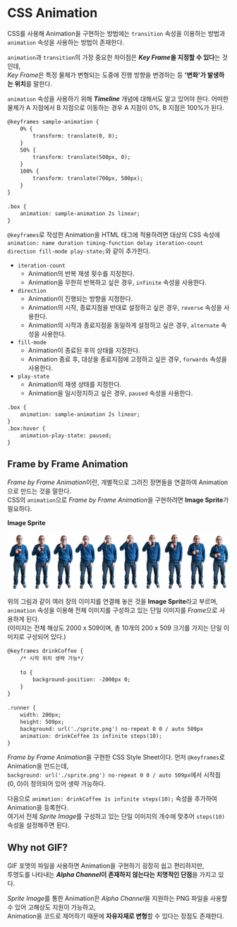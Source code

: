 # CSS Animation

CSS를 사용해 Animation을 구현하는 방법에는 `transition` 속성을 이용하는 방법과 
`animation` 속성을 사용하는 방법이 존재한다.

`animation`과 `transition`의 가장 중요한 차이점은 ***Key Frame*을 지정할 수 있다**는 것인데,  
*Key Frame*은 특정 물체가 변형되는 도중에 진행 방향을 변경하는 등 **'변화'가 발생하는 위치**를 말한다.

`animation` 속성을 사용하기 위해 ***Timeline*** 개념에 대해서도 알고 있어야 한다.
어떠한 물체가 A 지점에서 B 지점으로 이동하는 경우 A 지점이 0%, B 지점은 100%가 된다.

```
@keyframes sample-animation {
    0% {
        transform: translate(0, 0);
    }
    50% {
        transform: translate(500px, 0);
    }
    100% {
        transform: translate(700px, 500px);
    }
}

.box {
    animation: sample-animation 2s linear;
}
```

`@keyframes`로 작성한 Animation을 HTML 태그에 적용하려면 대상의 CSS 속성에  
`animation: name duration timing-function delay iteration-count direction fill-mode play-state;`와 같이 추가한다.

- `iteration-count`
    - Animation의 반복 재생 횟수를 지정한다.
    - Animation을 무한히 반복하고 싶은 경우, `infinite` 속성을 사용한다.
- `direction`
    - Animation이 진행되는 방향을 지정한다.
    - Animation의 시작, 종료지점을 반대로 설정하고 싶은 경우, `reverse` 속성을 사용한다.
    - Animation의 시작과 종료지점을 동일하게 설정하고 싶은 경우, `alternate` 속성을 사용한다.
- `fill-mode`
    - Animation이 종료된 후의 상태를 지정한다.
    - Animation 종료 후, 대상을 종료지점에 고정하고 싶은 경우, `forwards` 속성을 사용한다.
- `play-state`
    - Animation의 재생 상태를 지정한다.
    - Animation을 일시정지하고 싶은 경우, `paused` 속성을 사용한다.

```
.box {
    animation: sample-animation 2s linear;
}
.box:hover {
    animation-play-state: paused;
}
```


## Frame by Frame Animation

*Frame by Frame Animation*이란, 개별적으로 그려진 장면들을 연결하여 Animation으로 만드는 것을 말한다.  
CSS의 `animation`으로 *Frame by Frame Animation*을 구현하려면 **Image Sprite**가 필요하다.

**Image Sprite**

![Image Sprite](./sprite.png)

위의 그림과 같이 여러 장의 이미지를 연결해 놓은 것을 **Image Sprite**라고 부르며,  
`animation` 속성을 이용해 전체 이미지를 구성하고 있는 단일 이미지를 *Frame*으로 사용하게 된다.  
(이미지는 전체 해상도 2000 x 509이며, 총 10개의 200 x 509 크기를 가지는 단일 이미지로 구성되어 있다.)

```
@keyframes drinkCoffee {
    /* 시작 위치 생략 가능*/

    to {
        background-position: -2000px 0;
    }
}

.runner {
    width: 200px;
    height: 509px;
    background: url('./sprite.png') no-repeat 0 0 / auto 509px
    animation: drinkCoffee 1s infinite steps(10);
}
```

*Frame by Frame Animation*을 구현한 CSS Style Sheet이다. 먼저 `@keyframes`로 Animation을 만드는데,  
`background: url('./sprite.png') no-repeat 0 0 / auto 509px`에서 시작점 (0, 0)이 정의되어 있어 생략 가능하다.

다음으로 `animation: drinkCoffee 1s infinite steps(10);` 속성을 추가하여 Animation을 등록한다.  
여기서 전체 *Sprite Image*를 구성하고 있는 단일 이미지의 개수에 맞추어 `steps(10)` 속성을 설정해주면 된다. 


## Why not GIF?

GIF 포맷의 파일을 사용하면 Animation을 구현하기 굉장히 쉽고 편리하지만,  
투명도를 나타내는 ***Alpha Channel*이 존재하지 않는다는 치명적인 단점**을 가지고 있다.

*Sprite Image*를 통한 Animation은 *Alpha Channel*을 지원하는 PNG 파일을 사용할 수 있어 고해상도 지원이 가능하고,  
Animation을 코드로 제어하기 때문에 **자유자재로 변형**할 수 있다는 장점도 존재한다.
